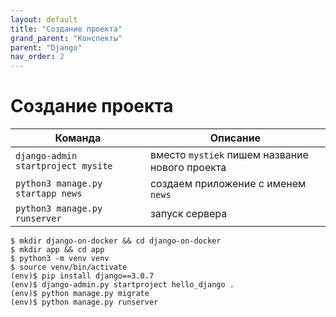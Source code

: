 ```yaml
---
layout: default
title: "Создание проекта"
grand_parent: "Конспекты"
parent: "Django"
nav_order: 2
---
```


# Создание проекта

| Команда                            | Описание                                       |
| ---------------------------------- | ---------------------------------------------- |
| `django-admin startproject mysite` | вместо `mystiek` пишем название нового проекта |
| `python3 manage.py startapp news`  | создаем приложение с именем `news`             |
| `python3 manage.py runserver`      | запуск сервера                                 |

```
$ mkdir django-on-docker && cd django-on-docker
$ mkdir app && cd app
$ python3 -m venv venv
$ source venv/bin/activate
(env)$ pip install django==3.0.7
(env)$ django-admin.py startproject hello_django .
(env)$ python manage.py migrate
(env)$ python manage.py runserver
```